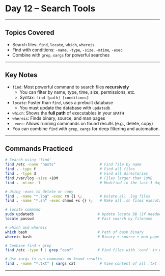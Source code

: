 #  Day 12 – Search Tools

---

##  Topics Covered

- Search files: `find`, `locate`, `which`, `whereis`
- Find with conditions: `-name`, `-type`, `-size`, `-mtime`, `-exec`
- Combine with `grep`, `xargs` for powerful searches

---

##  Key Notes

- `find`: Most powerful command to search files **recursively**
  - You can filter by name, type, time, size, permissions, etc.
  - Syntax: `find [path] [conditions]`
- `locate`: Faster than `find`, uses a prebuilt database
  - You must update the database with `updatedb`
- `which`: Shows the **full path** of executables in your `$PATH`
- `whereis`: Finds binary, source, and man pages
- `-exec`: Allows running commands on found results (e.g., delete, copy)
- You can combine `find` with `grep`, `xargs` for deep filtering and automation.

---

##  Commands Practiced

```bash
# Search using 'find'
find /etc -name "hosts"                    # Find file by name
find . -type f                             # Find all files
find . -type d                             # Find all directories
find /var/log -size +10M                   # Files larger than 10MB
find . -mtime -1                           # Modified in the last 1 day

# Using -exec to delete or copy
find . -name "*.log" -exec rm {} \;        # Delete all .log files
find . -name "*.sh" -exec chmod +x {} \;   # Make all .sh files executable

# locate command
sudo updatedb                             # Update locate DB (if needed)
locate passwd                             # Fast search by filename

# which and whereis
which bash                                # Path of bash binary
whereis bash                              # Binary + source + man page

# Combine find + grep
find /etc -type f | grep "conf"           # Find files with 'conf' in name/path

# Use xargs to run commands on found results
find . -name "*.txt" | xargs cat           # View content of all .txt files
```

---
